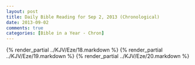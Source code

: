 ```yaml
---
layout: post
title: Daily Bible Reading for Sep 2, 2013 (Chronological)
date: 2013-09-02
comments: true
categories: [Bible in a Year - Chron]
---
```

{% render_partial ../KJV/Eze/18.markdown %}
{% render_partial ../KJV/Eze/19.markdown %}
{% render_partial ../KJV/Eze/20.markdown %}
